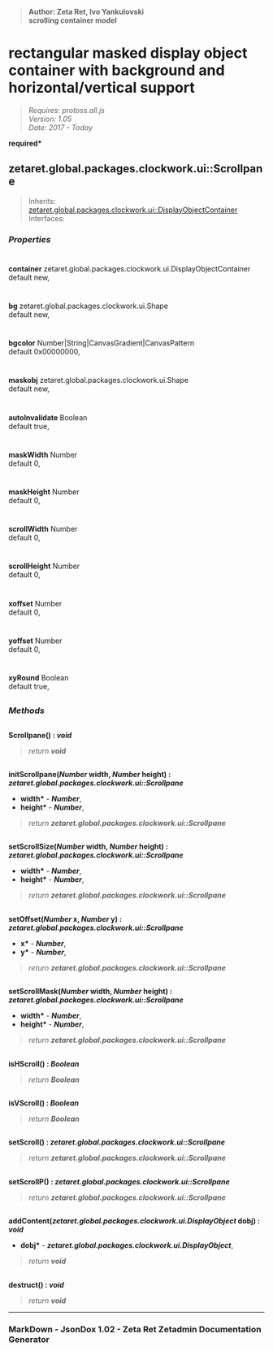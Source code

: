 > __Author: Zeta Ret, Ivo Yankulovski__  
> __scrolling container model__  
# rectangular masked display object container with background and horizontal/vertical support  
> *Requires: protoss.all.js*  
> *Version: 1.05*  
> *Date: 2017 - Today*  

__required*__

## zetaret.global.packages.clockwork.ui::Scrollpane  
> Inherits: [zetaret.global.packages.clockwork.ui::DisplayObjectContainer](DisplayObjectContainer.md)  
> Interfaces:   

### *Properties*  

#
__container__ zetaret.global.packages.clockwork.ui.DisplayObjectContainer  
default new,   

#
__bg__ zetaret.global.packages.clockwork.ui.Shape  
default new,   

#
__bgcolor__ Number|String|CanvasGradient|CanvasPattern  
default 0x00000000,   

#
__maskobj__ zetaret.global.packages.clockwork.ui.Shape  
default new,   

#
__autoInvalidate__ Boolean  
default true,   

#
__maskWidth__ Number  
default 0,   

#
__maskHeight__ Number  
default 0,   

#
__scrollWidth__ Number  
default 0,   

#
__scrollHeight__ Number  
default 0,   

#
__xoffset__ Number  
default 0,   

#
__yoffset__ Number  
default 0,   

#
__xyRound__ Boolean  
default true,   


##
### *Methods*  

##
__Scrollpane() : *void*__  
  
> *return __void__*  

##
__initScrollpane(*Number* width, *Number* height) : *zetaret.global.packages.clockwork.ui::Scrollpane*__  
  
- __width*__ - __*Number*__,   
- __height*__ - __*Number*__,   
> *return __zetaret.global.packages.clockwork.ui::Scrollpane__*  

##
__setScrollSize(*Number* width, *Number* height) : *zetaret.global.packages.clockwork.ui::Scrollpane*__  
  
- __width*__ - __*Number*__,   
- __height*__ - __*Number*__,   
> *return __zetaret.global.packages.clockwork.ui::Scrollpane__*  

##
__setOffset(*Number* x, *Number* y) : *zetaret.global.packages.clockwork.ui::Scrollpane*__  
  
- __x*__ - __*Number*__,   
- __y*__ - __*Number*__,   
> *return __zetaret.global.packages.clockwork.ui::Scrollpane__*  

##
__setScrollMask(*Number* width, *Number* height) : *zetaret.global.packages.clockwork.ui::Scrollpane*__  
  
- __width*__ - __*Number*__,   
- __height*__ - __*Number*__,   
> *return __zetaret.global.packages.clockwork.ui::Scrollpane__*  

##
__isHScroll() : *Boolean*__  
  
> *return __Boolean__*  

##
__isVScroll() : *Boolean*__  
  
> *return __Boolean__*  

##
__setScroll() : *zetaret.global.packages.clockwork.ui::Scrollpane*__  
  
> *return __zetaret.global.packages.clockwork.ui::Scrollpane__*  

##
__setScrollP() : *zetaret.global.packages.clockwork.ui::Scrollpane*__  
  
> *return __zetaret.global.packages.clockwork.ui::Scrollpane__*  

##
__addContent(*zetaret.global.packages.clockwork.ui.DisplayObject* dobj) : *void*__  
  
- __dobj*__ - __*zetaret.global.packages.clockwork.ui.DisplayObject*__,   
> *return __void__*  

##
__destruct() : *void*__  
  
> *return __void__*  

---
### MarkDown - JsonDox 1.02 - Zeta Ret Zetadmin Documentation Generator
